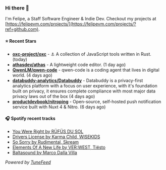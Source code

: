 ### Hi there 👋

I'm Felipe, a Staff Software Engineer & Indie Dev. Checkout my projects at [https://felipevm.com/projects/](https://felipevm.com/projects/?ref=github.com).

#### ⭐ Recent Stars
- **[oxc-project/oxc](https://github.com/oxc-project/oxc)** - ⚓ A collection of JavaScript tools written in Rust. (today)
- **[athasdev/athas](https://github.com/athasdev/athas)** - A lightweight code editor. (1 day ago)
- **[QwenLM/qwen-code](https://github.com/QwenLM/qwen-code)** - qwen-code is a coding agent that lives in digital world. (4 days ago)
- **[databuddy-analytics/Databuddy](https://github.com/databuddy-analytics/Databuddy)** - Databuddy is a privacy-first analytics platform with a focus on user experience, with it&#39;s foundation built on privacy, it ensures complete compliance with most major data privacy laws out of the box (4 days ago)
- **[productdevbook/nitroping](https://github.com/productdevbook/nitroping)** - Open-source, self-hosted push notification service built with Nuxt 4 &amp; Nitro. (6 days ago)

#### 🎧 Spotify recent tracks
- [You Were Right by RÜFÜS DU SOL](https://open.spotify.com/track/5HGxLtYxTriF7mMiriSpaz)
- [Drivers License by Karma Child, WISEKIDS](https://open.spotify.com/track/6xg4Auc6lQ75fTuzckPdMF)
- [So Sorry by Rudimental, Skream](https://open.spotify.com/track/0m8Mz4HBphiBVEiI99u8jU)
- [Elements Of A New Life by VER:WEST, Tiësto](https://open.spotify.com/track/4aoT4eYesZWIwifnIFRgcs)
- [Baltasound by Marco Dalla Villa](https://open.spotify.com/track/3KDcZtyZnYAK8eagMQWcc5)

_Powered by [TuneFeed](https://tunefeed.app?ref=github.com)_

